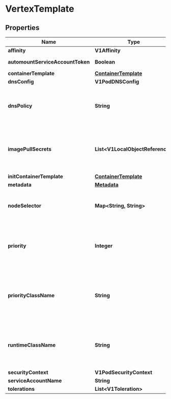 

# VertexTemplate


## Properties

| Name | Type | Description | Notes |
|------------ | ------------- | ------------- | -------------|
|**affinity** | **V1Affinity** |  |  [optional] |
|**automountServiceAccountToken** | **Boolean** | AutomountServiceAccountToken indicates whether a service account token should be automatically mounted. |  [optional] |
|**containerTemplate** | [**ContainerTemplate**](ContainerTemplate.md) |  |  [optional] |
|**dnsConfig** | **V1PodDNSConfig** |  |  [optional] |
|**dnsPolicy** | **String** | Set DNS policy for the pod. Defaults to \&quot;ClusterFirst\&quot;. Valid values are &#39;ClusterFirstWithHostNet&#39;, &#39;ClusterFirst&#39;, &#39;Default&#39; or &#39;None&#39;. DNS parameters given in DNSConfig will be merged with the policy selected with DNSPolicy. To have DNS options set along with hostNetwork, you have to specify DNS policy explicitly to &#39;ClusterFirstWithHostNet&#39;. |  [optional] |
|**imagePullSecrets** | **List&lt;V1LocalObjectReference&gt;** | ImagePullSecrets is an optional list of references to secrets in the same namespace to use for pulling any of the images used by this PodSpec. If specified, these secrets will be passed to individual puller implementations for them to use. For example, in the case of docker, only DockerConfig type secrets are honored. More info: https://kubernetes.io/docs/concepts/containers/images#specifying-imagepullsecrets-on-a-pod |  [optional] |
|**initContainerTemplate** | [**ContainerTemplate**](ContainerTemplate.md) |  |  [optional] |
|**metadata** | [**Metadata**](Metadata.md) |  |  [optional] |
|**nodeSelector** | **Map&lt;String, String&gt;** | NodeSelector is a selector which must be true for the pod to fit on a node. Selector which must match a node&#39;s labels for the pod to be scheduled on that node. More info: https://kubernetes.io/docs/concepts/configuration/assign-pod-node/ |  [optional] |
|**priority** | **Integer** | The priority value. Various system components use this field to find the priority of the Redis pod. When Priority Admission Controller is enabled, it prevents users from setting this field. The admission controller populates this field from PriorityClassName. The higher the value, the higher the priority. More info: https://kubernetes.io/docs/concepts/configuration/pod-priority-preemption/ |  [optional] |
|**priorityClassName** | **String** | If specified, indicates the Redis pod&#39;s priority. \&quot;system-node-critical\&quot; and \&quot;system-cluster-critical\&quot; are two special keywords which indicate the highest priorities with the former being the highest priority. Any other name must be defined by creating a PriorityClass object with that name. If not specified, the pod priority will be default or zero if there is no default. More info: https://kubernetes.io/docs/concepts/configuration/pod-priority-preemption/ |  [optional] |
|**runtimeClassName** | **String** | RuntimeClassName refers to a RuntimeClass object in the node.k8s.io group, which should be used to run this pod.  If no RuntimeClass resource matches the named class, the pod will not be run. If unset or empty, the \&quot;legacy\&quot; RuntimeClass will be used, which is an implicit class with an empty definition that uses the default runtime handler. More info: https://git.k8s.io/enhancements/keps/sig-node/585-runtime-class |  [optional] |
|**securityContext** | **V1PodSecurityContext** |  |  [optional] |
|**serviceAccountName** | **String** | ServiceAccountName applied to the pod |  [optional] |
|**tolerations** | **List&lt;V1Toleration&gt;** | If specified, the pod&#39;s tolerations. |  [optional] |




